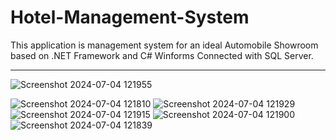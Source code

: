 # Hotel-Management-System
This application is management system for an ideal Automobile Showroom based on .NET Framework and C# Winforms Connected with SQL Server.
<hr>

![Screenshot 2024-07-04 121955](https://github.com/abdul-ahad-26/Hotel-Management-System/assets/165171056/569fb7f2-9f2d-40c9-9675-34b0d9f2a254)




![Screenshot 2024-07-04 121810](https://github.com/abdul-ahad-26/Hotel-Management-System/assets/165171056/eaba52da-944c-4d10-9b91-5b3863c309ee)
![Screenshot 2024-07-04 121929](https://github.com/abdul-ahad-26/Hotel-Management-System/assets/165171056/26c4caa9-5916-43dc-ae67-6048da7fb881)
![Screenshot 2024-07-04 121915](https://github.com/abdul-ahad-26/Hotel-Management-System/assets/165171056/82712d20-1926-4ad7-813c-b12d7c3bf860)
![Screenshot 2024-07-04 121900](https://github.com/abdul-ahad-26/Hotel-Management-System/assets/165171056/15099649-7888-4490-a868-83fe6ce3ad3e)
![Screenshot 2024-07-04 121839](https://github.com/abdul-ahad-26/Hotel-Management-System/assets/165171056/9426d184-f8f9-4d29-a033-0e7c2003dd5f)

